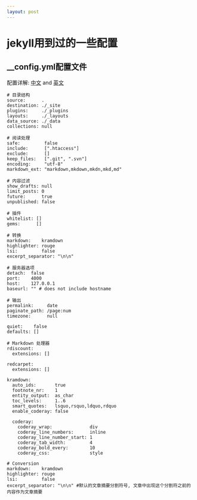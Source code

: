 ```yaml
---
layout: post
---
```


# jekyll用到过的一些配置

## __config.yml配置文件



配置详解: [中文](http://jekyllcn.com/docs/configuration/) and [英文](http://jekyllrb.com/docs/configuration/)

    # 目录结构
    source:      .
    destination: ./_site
    plugins:     ./_plugins
    layouts:     ./_layouts
    data_source: ./_data
    collections: null

    # 阅读处理
    safe:         false
    include:      [".htaccess"]
    exclude:      []
    keep_files:   [".git", ".svn"]
    encoding:     "utf-8"
    markdown_ext: "markdown,mkdown,mkdn,mkd,md"

    # 内容过滤
    show_drafts: null
    limit_posts: 0
    future:      true
    unpublished: false

    # 插件
    whitelist: []
    gems:      []

    # 转换
    markdown:    kramdown
    highlighter: rouge
    lsi:         false
    excerpt_separator: "\n\n"

    # 服务器选项
    detach:  false
    port:    4000
    host:    127.0.0.1
    baseurl: "" # does not include hostname

    # 输出
    permalink:     date
    paginate_path: /page:num
    timezone:      null

    quiet:    false
    defaults: []

    # Markdown 处理器
    rdiscount:
      extensions: []

    redcarpet:
      extensions: []

    kramdown:
      auto_ids:       true
      footnote_nr:    1
      entity_output:  as_char
      toc_levels:     1..6
      smart_quotes:   lsquo,rsquo,ldquo,rdquo
      enable_coderay: false

      coderay:
        coderay_wrap:              div
        coderay_line_numbers:      inline
        coderay_line_number_start: 1
        coderay_tab_width:         4
        coderay_bold_every:        10
        coderay_css:               style

    # Conversion
    markdown:    kramdown
    highlighter: rouge
    lsi:         false
    excerpt_separator: "\n\n" #默认的文章摘要分割符号, 文章中出现这个分割符之前的内容作为文章摘要
